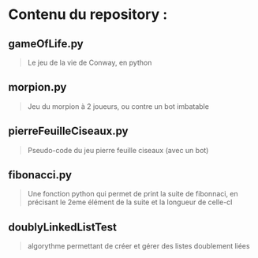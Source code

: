 # Contenu du repository :

## gameOfLife.py 
> Le jeu de la vie de Conway, en python

## morpion.py
> Jeu du morpion à 2 joueurs, ou contre un bot imbatable

## pierreFeuilleCiseaux.py
> Pseudo-code du jeu pierre feuille ciseaux (avec un bot)

## fibonacci.py
>Une fonction python qui permet de print la suite de fibonnaci, en précisant le 2eme élément de la suite et la longueur de celle-cI

## doublyLinkedListTest
>algorythme permettant de créer et gérer des listes doublement liées 
